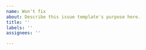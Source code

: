```yaml
---
name: Won't fix
about: Describe this issue template's purpose here.
title: ''
labels: ''
assignees: ''

---
```




